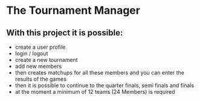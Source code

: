 # The Tournament Manager

## With this project it is possible:
 - create a user profile
 - login / logout
 - create a new tournament
 - add new members
 - then creates matchups for all these members and you can enter the results of the games
 - then it is possible to continue to the quarter finals, semi finals and finals
 - at the moment a minimum of 12 teams (24 Members) is required 

